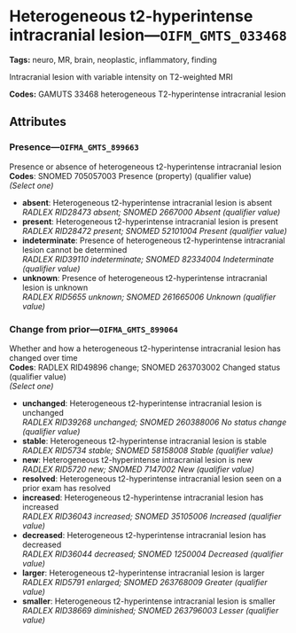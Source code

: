 # Heterogeneous t2-hyperintense intracranial lesion—`OIFM_GMTS_033468`

**Tags:** neuro, MR, brain, neoplastic, inflammatory, finding

Intracranial lesion with variable intensity on T2-weighted MRI

**Codes:** GAMUTS 33468 heterogeneous T2-hyperintense intracranial lesion

## Attributes

### Presence—`OIFMA_GMTS_899663`

Presence or absence of heterogeneous t2-hyperintense intracranial lesion  
**Codes**: SNOMED 705057003 Presence (property) (qualifier value)  
*(Select one)*

- **absent**: Heterogeneous t2-hyperintense intracranial lesion is absent  
_RADLEX RID28473 absent; SNOMED 2667000 Absent (qualifier value)_
- **present**: Heterogeneous t2-hyperintense intracranial lesion is present  
_RADLEX RID28472 present; SNOMED 52101004 Present (qualifier value)_
- **indeterminate**: Presence of heterogeneous t2-hyperintense intracranial lesion cannot be determined  
_RADLEX RID39110 indeterminate; SNOMED 82334004 Indeterminate (qualifier value)_
- **unknown**: Presence of heterogeneous t2-hyperintense intracranial lesion is unknown  
_RADLEX RID5655 unknown; SNOMED 261665006 Unknown (qualifier value)_

### Change from prior—`OIFMA_GMTS_899064`

Whether and how a heterogeneous t2-hyperintense intracranial lesion has changed over time  
**Codes**: RADLEX RID49896 change; SNOMED 263703002 Changed status (qualifier value)  
*(Select one)*

- **unchanged**: Heterogeneous t2-hyperintense intracranial lesion is unchanged  
_RADLEX RID39268 unchanged; SNOMED 260388006 No status change (qualifier value)_
- **stable**: Heterogeneous t2-hyperintense intracranial lesion is stable  
_RADLEX RID5734 stable; SNOMED 58158008 Stable (qualifier value)_
- **new**: Heterogeneous t2-hyperintense intracranial lesion is new  
_RADLEX RID5720 new; SNOMED 7147002 New (qualifier value)_
- **resolved**: Heterogeneous t2-hyperintense intracranial lesion seen on a prior exam has resolved  
- **increased**: Heterogeneous t2-hyperintense intracranial lesion has increased  
_RADLEX RID36043 increased; SNOMED 35105006 Increased (qualifier value)_
- **decreased**: Heterogeneous t2-hyperintense intracranial lesion has decreased  
_RADLEX RID36044 decreased; SNOMED 1250004 Decreased (qualifier value)_
- **larger**: Heterogeneous t2-hyperintense intracranial lesion is larger  
_RADLEX RID5791 enlarged; SNOMED 263768009 Greater (qualifier value)_
- **smaller**: Heterogeneous t2-hyperintense intracranial lesion is smaller  
_RADLEX RID38669 diminished; SNOMED 263796003 Lesser (qualifier value)_